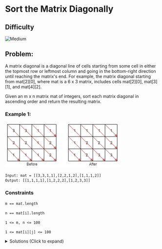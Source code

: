 # Sort the Matrix Diagonally

## Difficulty

![Medium](https://img.shields.io/badge/medium-ef6c00?style=for-the-badge&logoColor=white)

## Problem:

A matrix diagonal is a diagonal line of cells starting from some cell in either the topmost row or leftmost column and going in the bottom-right direction until reaching the matrix's end. For example, the matrix diagonal starting from mat[2][0], where mat is a 6 x 3 matrix, includes cells mat[2][0], mat[3][1], and mat[4][2].

Given an m x n matrix mat of integers, sort each matrix diagonal in ascending order and return the resulting matrix.

### Example 1:

![Example 1](./images/example1.png)

```
Input: mat = [[3,3,1,1],[2,2,1,2],[1,1,1,2]]
Output: [[1,1,1,1],[1,2,2,2],[1,2,3,3]]

```

### Constraints

`m == mat.length`

`n == mat[i].length`

`1 <= m, n <= 100`

`1 <= mat[i][j] <= 100`

<details>
  <summary>Solutions (Click to expand)</summary>

### Explanation

#### Diagonal lists and sorting

If we want to get all the diagonals of a matrix, we would need to know how to traverse a matrix diagonally. This largely depends on the direct you need to go, but for top-left to bottom-right diagonals we can get from cell `mat[i][j]` to the next cell `mat[i + 1][j + 1]` by incrementing our `y` axis index `i` and incrementing our `x`axis index `j` each by one. This will continue until there are no more cells in the current diagonals or when `i` or `j` are outside the bounds of the matrix.

![solution1-1](./images/solution1-1.png)

We can now traverse the matrix diagonally at every possible starting points and construct a list out of all the cells we traverse and sort the list.

```
[3,0,0]
[0,2,0]
[0,0,1]

[3,2,1]

sort..

[1 2 3]
```

We'll now have insert the values back into the diagonal in the now sorted order. Since we know that ending point of the current diagonal, we can start at that point, replace the existing value with the last value in our list, pop the last value from the array repeat the operations going back up the diagonal. Since we know how to traverse down the diagonal `i + 1, j + i` we also know how to traverse up the diagonal, `i - 1, j - 1`.

```
[3,0,0]
[0,2,0]
[0,0,1]

[1 2 3]

[1,0,0]
[0,2,0]
[0,0,3]
```

time: O((M + N) _ min(M, N) _ log(min(M, N)))

Where M and N are the height and widths of the matrix

space: O(min(M, N))

- [JavaScript](./sort-the-matrix-diagonally.js)
- [TypeScript](./sort-the-matrix-diagonally.ts)
- [Java](./sort-the-matrix-diagonally.java)
- [Go](./sort-the-matrix-diagonally.go)
</details>

